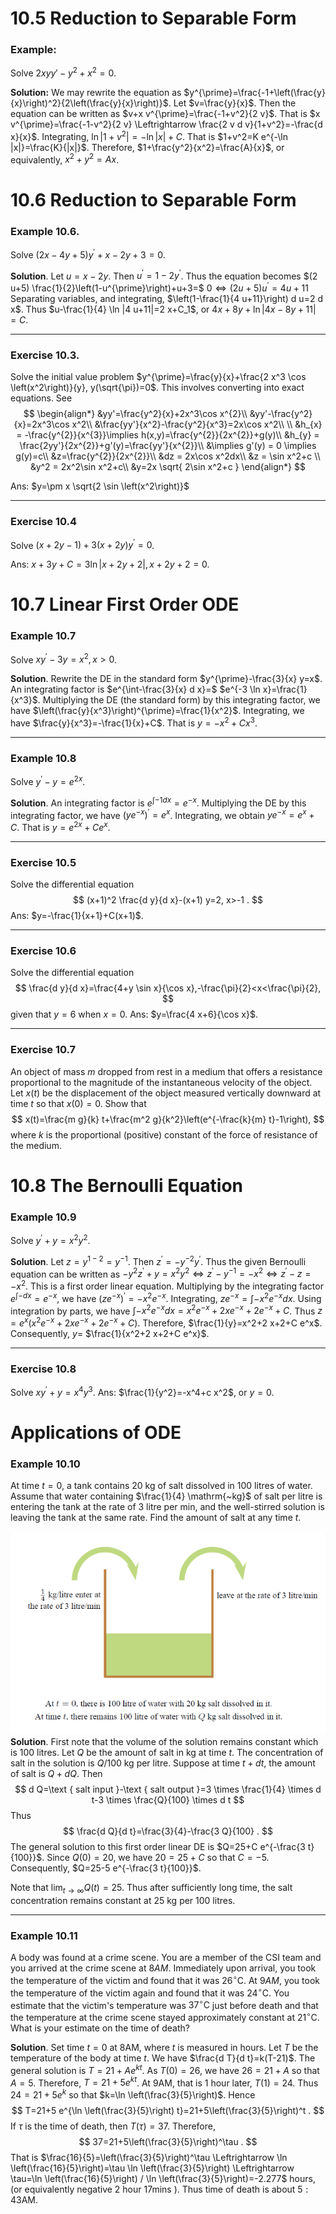 # 10.5 Reduction to Separable Form

### Example:
Solve $2xyy'-y^{2}+x^{2}=0$.

**Solution:** We may rewrite the equation as $y^{\prime}=\frac{-1+\left(\frac{y}{x}\right)^2}{2\left(\frac{y}{x}\right)}$. Let $v=\frac{y}{x}$. Then the equation can be written as $v+x v^{\prime}=\frac{-1+v^2}{2 v}$. That is $x v^{\prime}=\frac{-1-v^2}{2 v} \Leftrightarrow \frac{2 v d v}{1+v^2}=-\frac{d x}{x}$. Integrating, $\ln \left|1+v^2\right|=-\ln |x|+C$. That is $1+v^2=K e^{-\ln |x|}=\frac{K}{|x|}$. Therefore, $1+\frac{y^2}{x^2}=\frac{A}{x}$, or equivalently, $x^2+y^2=A x$.

# 10.6 Reduction to Separable Form

### Example 10.6. 
Solve $(2 x-4 y+5) y^{\prime}+x-2 y+3=0$.

**Solution**. Let $u=x-2 y$. Then $u^{\prime}=1-2 y^{\prime}$. Thus the equation becomes $(2 u+5) \frac{1}{2}\left(1-u^{\prime}\right)+u+3=$ $0 \Leftrightarrow(2 u+5) u^{\prime}=4 u+11$
Separating variables, and integrating, $\left(1-\frac{1}{4 u+11}\right) d u=2 d x$. Thus $u-\frac{1}{4} \ln |4 u+11|=2 x+C_1$, or $4 x+8 y+\ln |4 x-8 y+11|=C$.

---

### Exercise 10.3.
Solve the initial value problem $y^{\prime}=\frac{y}{x}+\frac{2 x^3 \cos \left(x^2\right)}{y}, y(\sqrt{\pi})=0$.
This involves converting into exact equations. See [](10%20Ordinary%20Differential%20Equations.md#Exact%20Equations)
$$
\begin{align*}
&yy'=\frac{y^2}{x}+2x^3\cos x^{2}\\
&yy'-\frac{y^2}{x}=2x^3\cos x^2\\
&\frac{yy'}{x^2}-\frac{y^2}{x^3}=2x\cos x^2\\
\\
&h_{x} = -\frac{y^{2}}{x^{3}}\implies h(x,y)=\frac{y^{2}}{2x^{2}}+g(y)\\
&h_{y} = \frac{2yy'}{2x^{2}}+g'(y)=\frac{yy'}{x^{2}}\\
&\implies g'(y) = 0 \implies g(y)=c\\
&z=\frac{y^{2}}{2x^{2}}\\
&dz = 2x\cos x^2dx\\
&z = \sin x^2+c \\
&y^2 = 2x^2\sin x^2+c\\
&y=2x \sqrt{ 2\sin x^2+c }
\end{align*}
$$


Ans: $y=\pm x \sqrt{2 \sin \left(x^2\right)}$

---

### Exercise 10.4
Solve $(x+2 y-1)+3(x+2 y) y^{\prime}=0$.


Ans: $x+3 y+C=3 \ln |x+2 y+2|, x+2 y+2=0$.

# 10.7 Linear First Order ODE

### Example 10.7
Solve $x y^{\prime}-3 y=x^2, x>0$.

**Solution**. Rewrite the DE in the standard form $y^{\prime}-\frac{3}{x} y=x$. An integrating factor is $e^{\int-\frac{3}{x} d x}=$ $e^{-3 \ln x}=\frac{1}{x^3}$. Multiplying the DE (the standard form) by this integrating factor, we have $\left(\frac{y}{x^3}\right)^{\prime}=\frac{1}{x^2}$. Integrating, we have $\frac{y}{x^3}=-\frac{1}{x}+C$. That is $y=-x^2+C x^3$.

---

### Example 10.8
Solve $y^{\prime}-y=e^{2 x}$.

**Solution**. An integrating factor is $e^{\int-1 d x}=e^{-x}$. Multiplying the DE by this integrating factor, we have $\left(y e^{-x}\right)^{\prime}=e^x$. Integrating, we obtain $y e^{-x}=e^x+C$. That is $y=e^{2 x}+C e^x$.

---

### Exercise 10.5
Solve the differential equation
$$
(x+1)^2 \frac{d y}{d x}-(x+1) y=2, x>-1 .
$$
Ans: $y=-\frac{1}{x+1}+C(x+1)$.

---

### Exercise 10.6
Solve the differential equation
$$
\frac{d y}{d x}=\frac{4+y \sin x}{\cos x},-\frac{\pi}{2}<x<\frac{\pi}{2},
$$
given that $y=6$ when $x=0$.
Ans: $y=\frac{4 x+6}{\cos x}$.

---

### Exercise 10.7
An object of mass $m$ dropped from rest in a medium that offers a resistance proportional to the magnitude of the instantaneous velocity of the object. Let $x(t)$ be the displacement of the object measured vertically downward at time $t$ so that $x(0)=0$. Show that
$$
x(t)=\frac{m g}{k} t+\frac{m^2 g}{k^2}\left(e^{-\frac{k}{m} t}-1\right),
$$
where $k$ is the proportional (positive) constant of the force of resistance of the medium.

# 10.8 The Bernoulli Equation

### Example 10.9
Solve $y^{\prime}+y=x^2 y^2$.

**Solution**. Let $z=y^{1-2}=y^{-1}$. Then $z^{\prime}=-y^{-2} y^{\prime}$. Thus the given Bernoulli equation can be written as $-y^2 z^{\prime}+y=x^2 y^2 \Leftrightarrow z^{\prime}-y^{-1}=-x^2 \Leftrightarrow z^{\prime}-z=-x^2$. This is a first order linear equation. Multiplying by the integrating factor $e^{\int-d x}=e^{-x}$, we have $\left(z e^{-x}\right)^{\prime}=-x^2 e^{-x}$. Integrating, $z e^{-x}=\int-x^2 e^{-x} d x$. Using integration by parts, we have $\int-x^2 e^{-x} d x=x^2 e^{-x}+2 x e^{-x}+2 e^{-x}+C$. Thus $z=e^x\left(x^2 e^{-x}+2 x e^{-x}+2 e^{-x}+C\right)$. Therefore, $\frac{1}{y}=x^2+2 x+2+C e^x$. Consequently, $y=$ $\frac{1}{x^2+2 x+2+C e^x}$.

---

### Exercise 10.8
Solve $x y^{\prime}+y=x^4 y^3$.
Ans: $\frac{1}{y^2}=-x^4+c x^2$, or $y=0$.

# Applications of ODE

### Example 10.10
At time $t=0$, a tank contains $20 \mathrm{~kg}$ of salt dissolved in 100 litres of water. Assume that water containing $\frac{1}{4} \mathrm{~kg}$ of salt per litre is entering the tank at the rate of 3 litre per min, and the well-stirred solution is leaving the tank at the same rate. Find the amount of salt at any time $t$.

![c|500](../Attachments/Applications%20of%20ODE.png)
**Solution**. First note that the volume of the solution remains constant which is 100 litres. Let $Q$ be the amount of salt in $\mathrm{kg}$ at time $t$. The concentration of salt in the solution is $Q / 100 \mathrm{~kg}$ per litre. Suppose at time $t+d t$, the amount of salt is $Q+d Q$. Then
$$
d Q=\text { salt input }-\text { salt output }=3 \times \frac{1}{4} \times d t-3 \times \frac{Q}{100} \times d t
$$
Thus
$$
\frac{d Q}{d t}=\frac{3}{4}-\frac{3 Q}{100} .
$$
The general solution to this first order linear DE is $Q=25+C e^{-\frac{3 t}{100}}$. Since $Q(0)=20$, we have $20=25+C$ so that $C=-5$. Consequently, $Q=25-5 e^{-\frac{3 t}{100}}$.

Note that $\lim _{t \rightarrow \infty} Q(t)=25$. Thus after sufficiently long time, the salt concentration remains constant at $25 \mathrm{~kg}$ per 100 litres.

---

### Example 10.11
A body was found at a crime scene. You are a member of the CSI team and you arrived at the crime scene at $8 A M$. Immediately upon arrival, you took the temperature of the victim and found that it was $26^{\circ} \mathrm{C}$. At $9 A M$, you took the temperature of the victim again and found that it was $24^{\circ} \mathrm{C}$. You estimate that the victim's temperature was $37^{\circ} \mathrm{C}$ just before death and that the temperature at the crime scene stayed approximately constant at $21^{\circ} \mathrm{C}$. What is your estimate on the time of death?

**Solution**. Set time $t=0$ at $8 \mathrm{AM}$, where $t$ is measured in hours. Let $T$ be the temperature of the body at time $t$. We have $\frac{d T}{d t}=k(T-21)$. The general solution is $T=21+A e^{k t}$. As $T(0)=26$, we have $26=21+A$ so that $A=5$. Therefore, $T=21+5 e^{k t}$. At $9 \mathrm{AM}$, that is 1 hour later, $T(1)=24$. Thus $24=21+5 e^k$ so that $k=\ln \left(\frac{3}{5}\right)$. Hence
$$
T=21+5 e^{\ln \left(\frac{3}{5}\right) t}=21+5\left(\frac{3}{5}\right)^t .
$$
If $\tau$ is the time of death, then $T(\tau)=37$. Therefore,
$$
37=21+5\left(\frac{3}{5}\right)^\tau .
$$
That is $\frac{16}{5}=\left(\frac{3}{5}\right)^\tau \Leftrightarrow \ln \left(\frac{16}{5}\right)=\tau \ln \left(\frac{3}{5}\right) \Leftrightarrow \tau=\ln \left(\frac{16}{5}\right) / \ln \left(\frac{3}{5}\right)=-2.277$ hours, (or equivalently negative 2 hour $17 \mathrm{mins}$ ). Thus time of death is about $5: 43 \mathrm{AM}$.

